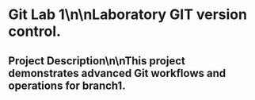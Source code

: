 # Git Lab 1\n\nLaboratory GIT version control.

## Project Description\n\nThis project demonstrates advanced Git workflows and operations for branch1.